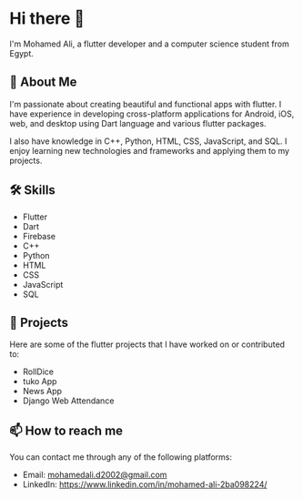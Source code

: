 # Hi there 👋

I'm Mohamed Ali, a flutter developer and a computer science student from Egypt.

## 🚀 About Me
I'm passionate about creating beautiful and functional apps with flutter. I have experience in developing cross-platform applications for Android, iOS, web, and desktop using Dart language and various flutter packages.

I also have knowledge in C++, Python, HTML, CSS, JavaScript, and SQL. I enjoy learning new technologies and frameworks and applying them to my projects.

## 🛠️ Skills
- Flutter
- Dart
- Firebase
- C++
- Python
- HTML
- CSS
- JavaScript
- SQL

## 🎨 Projects
Here are some of the flutter projects that I have worked on or contributed to:

- RollDice
- tuko App
- News App
- Django Web Attendance

## 📫 How to reach me
You can contact me through any of the following platforms:

- Email: mohamedali.d2002@gmail.com
- LinkedIn: https://www.linkedin.com/in/mohamed-ali-2ba098224/

